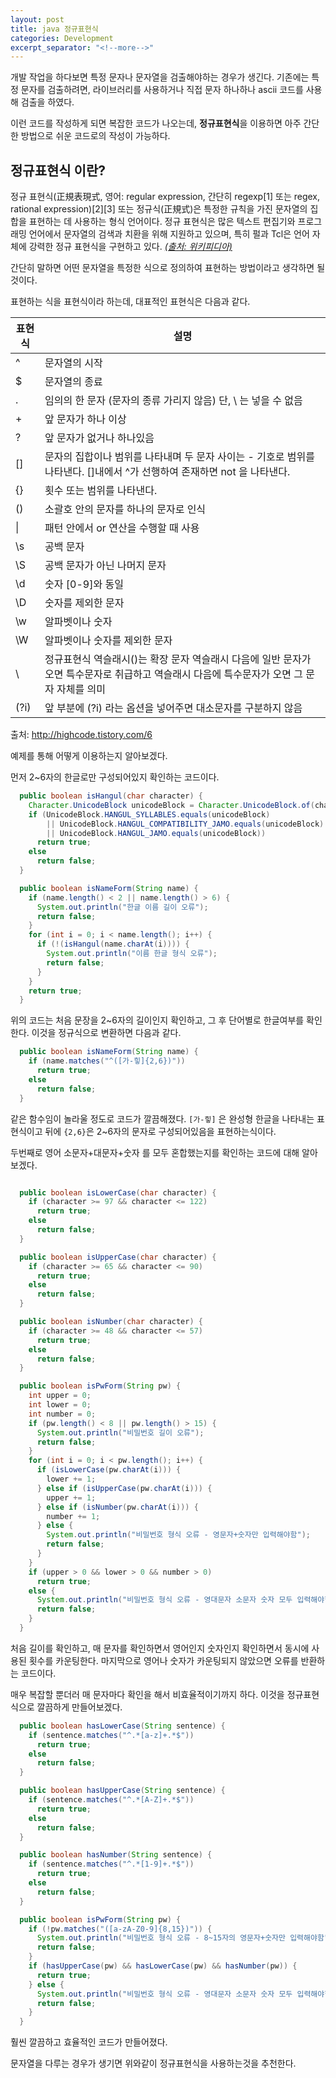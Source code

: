 ```yaml
---
layout: post
title: java 정규표현식
categories: Development
excerpt_separator: "<!--more-->"
---
```


개발 작업을 하다보면 특정 문자나 문자열을 검출해야하는 경우가 생긴다.
기존에는 특정 문자를 검출하려면, 라이브러리를 사용하거나 직접 문자 하나하나 ascii 코드를 사용해 검출을 하였다.

이런 코드를 작성하게 되면 복잡한 코드가 나오는데, **정규표현식**을 이용하면 아주 간단한 방법으로 쉬운 코드로의 작성이 가능하다.

## 정규표현식 이란?
정규 표현식(正規表現式, 영어: regular expression, 간단히 regexp[1] 또는 regex, rational expression)[2][3] 또는 정규식(正規式)은 특정한 규칙을 가진 문자열의 집합을 표현하는 데 사용하는 형식 언어이다. 정규 표현식은 많은 텍스트 편집기와 프로그래밍 언어에서 문자열의 검색과 치환을 위해 지원하고 있으며, 특히 펄과 Tcl은 언어 자체에 강력한 정규 표현식을 구현하고 있다. [*(출처: 위키피디아)*](https://ko.wikipedia.org/wiki/%EC%A0%95%EA%B7%9C_%ED%91%9C%ED%98%84%EC%8B%9D)

간단히 말하면 어떤 문자열을 특정한 식으로 정의하여 표현하는 방법이라고 생각하면 될 것이다.

표현하는 식을 표현식이라 하는데, 대표적인 표현식은 다음과 같다.

| 표현식 | 설명 |
| ---------- | ----------- |
| ^ | 문자열의 시작 |
| $ | 문자열의 종료 |
| \. | 임의의 한 문자 (문자의 종류 가리지 않음) 단, \ 는 넣을 수 없음 |
| + | 앞 문자가 하나 이상 |
| ? | 앞 문자가 없거나 하나있음 |
| [] | 문자의 집합이나 범위를 나타내며 두 문자 사이는 - 기호로 범위를 나타낸다. []내에서 ^가 선행하여 존재하면 not 을 나타낸다.|
| {} | 횟수 또는 범위를 나타낸다. |
| () | 소괄호 안의 문자를 하나의 문자로 인식 |
| \| | 패턴 안에서 or 연산을 수행할 때 사용 |
| \s | 공백 문자 |
| \S | 공백 문자가 아닌 나머지 문자 |
| \d | 숫자 [0-9]와 동일 |
| \D | 숫자를 제외한 문자 |
| \w | 알파벳이나 숫자 |
| \W | 알파벳이나 숫자를 제외한 문자 |
| \ | 정규표현식 역슬래시(\)는 확장 문자 역슬래시 다음에 일반 문자가 오면 특수문자로 취급하고 역슬래시 다음에 특수문자가 오면 그 문자 자체를 의미 |
| (?i) | 앞 부분에 (?i) 라는 옵션을 넣어주면 대소문자를 구분하지 않음 |

출처: http://highcode.tistory.com/6

예제를 통해 어떻게 이용하는지 알아보겠다.

먼저 2~6자의 한글로만 구성되어있지 확인하는 코드이다.

```java
  public boolean isHangul(char character) {
    Character.UnicodeBlock unicodeBlock = Character.UnicodeBlock.of(character);
    if (UnicodeBlock.HANGUL_SYLLABLES.equals(unicodeBlock)
        || UnicodeBlock.HANGUL_COMPATIBILITY_JAMO.equals(unicodeBlock)
        || UnicodeBlock.HANGUL_JAMO.equals(unicodeBlock))
      return true;
    else
      return false;
  }

  public boolean isNameForm(String name) {
    if (name.length() < 2 || name.length() > 6) {
      System.out.println("한글 이름 길이 오류");
      return false;
    }
    for (int i = 0; i < name.length(); i++) {
      if (!(isHangul(name.charAt(i)))) {
        System.out.println("이름 한글 형식 오류");
        return false;
      }
    }
    return true;
  }
```
위의 코드는 처음 문장을 2~6자의 길이인지 확인하고, 그 후 단어별로 한글여부를 확인한다. 이것을 정규식으로 변환하면 다음과 같다.

```java
  public boolean isNameForm(String name) {
    if (name.matches("^([가-힣]{2,6})"))
      return true;
    else
      return false;
  }
```
같은 함수임이 놀라울 정도로 코드가 깔끔해졌다. `[가-힣]` 은 완성형 한글을 나타내는 표현식이고 뒤에 `{2,6}`은 2~6자의 문자로 구성되어있음을 표현하는식이다.

두번째로 영어 소문자+대문자+숫자 를 모두 혼합했는지를 확인하는 코드에 대해 알아보겠다.
```java

  public boolean isLowerCase(char character) {
    if (character >= 97 && character <= 122)
      return true;
    else
      return false;
  }

  public boolean isUpperCase(char character) {
    if (character >= 65 && character <= 90)
      return true;
    else
      return false;
  }

  public boolean isNumber(char character) {
    if (character >= 48 && character <= 57)
      return true;
    else
      return false;
  }

  public boolean isPwForm(String pw) {
    int upper = 0;
    int lower = 0;
    int number = 0;
    if (pw.length() < 8 || pw.length() > 15) {
      System.out.println("비밀번호 길이 오류");
      return false;
    }
    for (int i = 0; i < pw.length(); i++) {
      if (isLowerCase(pw.charAt(i))) {
        lower += 1;
      } else if (isUpperCase(pw.charAt(i))) {
        upper += 1;
      } else if (isNumber(pw.charAt(i))) {
        number += 1;
      } else {
        System.out.println("비밀번호 형식 오류 - 영문자+숫자만 입력해야함");
        return false;
      }
    }
    if (upper > 0 && lower > 0 && number > 0)
      return true;
    else {
      System.out.println("비밀번호 형식 오류 - 영대문자 소문자 숫자 모두 입력해야함");
      return false;
    }
  }
  ```
처음 길이를 확인하고, 매 문자를 확인하면서 영어인지 숫자인지 확인하면서 동시에 사용된 횟수를 카운팅한다. 마지막으로 영어나 숫자가 카운팅되지 않았으면 오류를 반환하는 코드이다.

매우 복잡할 뿐더러 매 문자마다 확인을 해서 비효율적이기까지 하다. 이것을 정규표현식으로 깔끔하게 만들어보겠다.

```java
  public boolean hasLowerCase(String sentence) {
    if (sentence.matches("^.*[a-z]+.*$"))
      return true;
    else
      return false;
  }

  public boolean hasUpperCase(String sentence) {
    if (sentence.matches("^.*[A-Z]+.*$"))
      return true;
    else
      return false;
  }

  public boolean hasNumber(String sentence) {
    if (sentence.matches("^.*[1-9]+.*$"))
      return true;
    else
      return false;
  }

  public boolean isPwForm(String pw) {
    if (!pw.matches("([a-zA-Z0-9]{8,15})")) {
      System.out.println("비밀번호 형식 오류 - 8~15자의 영문자+숫자만 입력해야함");
      return false;
    }
    if (hasUpperCase(pw) && hasLowerCase(pw) && hasNumber(pw)) {
      return true;
    } else {
      System.out.println("비밀번호 형식 오류 - 영대문자 소문자 숫자 모두 입력해야함");
      return false;
    }
  }
  ```
  훨씬 깔끔하고 효율적인 코드가 만들어졌다.

  문자열을 다루는 경우가 생기면 위와같이 정규표현식을 사용하는것을 추천한다.